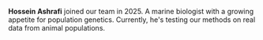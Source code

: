 **Hossein Ashrafi** joined our team in 2025. A marine biologist with a growing appetite for population genetics. Currently, he's testing our methods on real data from animal populations.
